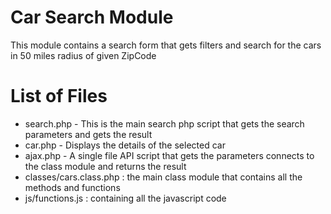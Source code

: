 # Car Search Module
This module contains a search form that gets filters and search for the cars in 50 miles radius of given ZipCode

# List of Files
 - search.php - This is the main search php script that gets the search parameters and gets the result
 - car.php - Displays the details of the selected car
 - ajax.php - A single file API script that gets the parameters connects to the class module and returns the result
 - classes/cars.class.php : the main class module that contains all the methods and functions
 - js/functions.js : containing all the javascript code

